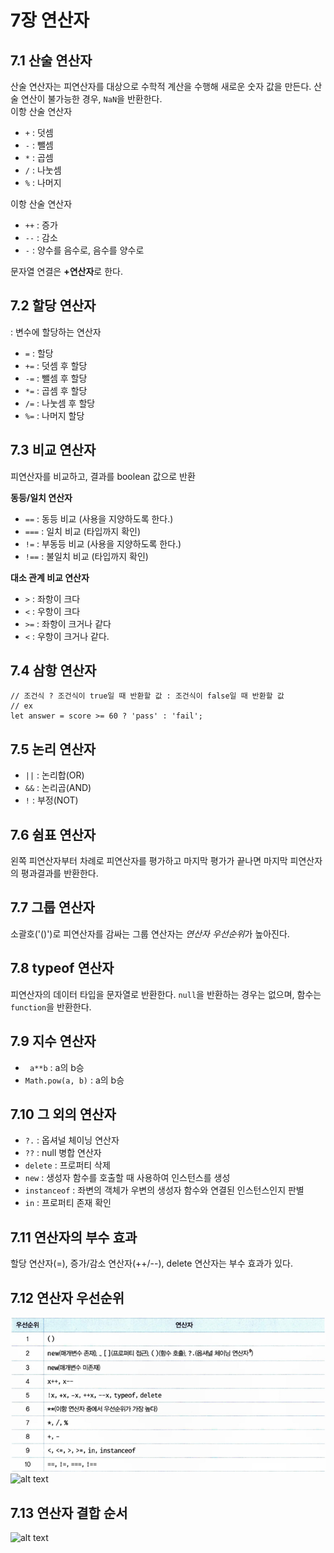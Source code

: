 # 7장 연산자

## 7.1 산술 연산자
산술 연산자는 피연산자를 대상으로 수학적 계산을 수행해 새로운 숫자 값을 만든다. 산술 연산이 불가능한 경우, `NaN`을 반환한다.<br/>
이항 산술 연산자<br/>
- `+` : 덧셈
- `-` : 뺄셈
- `*` : 곱셈
- `/` : 나눗셈
- `%` : 나머지

이항 산술 연산자<br/>
- `++` : 증가
- `--` : 감소
- `-` : 양수를 음수로, 음수를 양수로

문자열 연결은 **+연산자**로 한다.

## 7.2 할당 연산자
: 변수에 할당하는 연산자
- `=` : 할당
- `+=` : 덧셈 후 할당
- `-=` : 뺄셈 후 할당
- `*=` : 곱셈 후 할당
- `/=` : 나눗셈 후 할당
- `%=` : 나머지 할당

## 7.3 비교 연산자
피연산자를 비교하고, 결과를 boolean 값으로 반환 <br/>

**동등/일치 연산자**
- `==` : 동등 비교 (사용을 지양하도록 한다.)
- `===` : 일치 비교 (타입까지 확인)
- `!=` : 부동등 비교 (사용을 지양하도록 한다.)
- `!==` : 불일치 비교 (타입까지 확인)

**대소 관계 비교 연산자**
- `>` : 좌항이 크다
- `<` : 우항이 크다
- `>=` : 좌항이 크거나 같다
- `<` : 우항이 크거나 같다.

## 7.4 삼항 연산자
```
// 조건식 ? 조건식이 true일 때 반환할 값 : 조건식이 false일 때 반환할 값
// ex
let answer = score >= 60 ? 'pass' : 'fail';
```

## 7.5 논리 연산자
- `||` : 논리합(OR)
- `&&` : 논리곱(AND)
- `!` : 부정(NOT)

## 7.6 쉼표 연산자
왼쪽 피연산자부터 차례로 피연산자를 평가하고 마지막 평가가 끝나면 마지막 피연산자의 평과결과를 반환한다.

## 7.7 그룹 연산자
소괄호('()')로 피연산자를 감싸는 그룹 연산자는 *연산자 우선순위*가 높아진다.

## 7.8 typeof 연산자
피연산자의 데이터 타입을 문자열로 반환한다. `null`을 반환하는 경우는 없으며, 함수는 `function`을 반환한다. 

## 7.9 지수 연산자
- ` a**b` : a의 b승
- `Math.pow(a, b)` : a의 b승

## 7.10 그 외의 연산자
- `?.` : 옵셔널 체이닝 연산자
- `??` : null 병합 연산자
- `delete` : 프로퍼티 삭제
- `new` : 생성자 함수를 호출할 때 사용하여 인스턴스를 생성
- `instanceof` : 좌변의 객체가 우변의 생성자 함수와 연결된 인스턴스인지 판별
- `in` : 프로퍼티 존재 확인

## 7.11 연산자의 부수 효과
할당 연산자(=), 증가/감소 연산자(++/--), delete 연산자는 부수 효과가 있다.

## 7.12 연산자 우선순위
![alt text](./img/image6.png)<br/>
![alt text](./img/imag7.png)<br/>

## 7.13 연산자 결합 순서
![alt text](image.png)